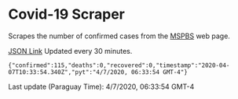 # Covid-19 Scraper

Scrapes the number of confirmed cases from the [MSPBS](https://www.mspbs.gov.py/covid-19.php) web page.

[JSON Link](https://jmayalag.github.io/covid19-scrape/cases.json)
Updated every 30 minutes.
```
{"confirmed":115,"deaths":0,"recovered":0,"timestamp":"2020-04-07T10:33:54.340Z","pyt":"4/7/2020, 06:33:54 GMT-4"}
```
Last update (Paraguay Time): 4/7/2020, 06:33:54 GMT-4